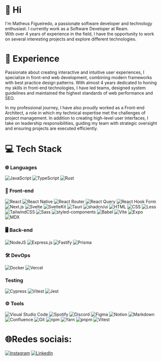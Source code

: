 # 👋 Hi

I'm Matheus Figueiredo, a passionate software developer and technology enthusiast. I currently work as a Software Developer at Ream. </br>
With over 4 years of experience in the field, I have the opportunity to work on several interesting projects and explore different technologies.



# 🚀 Experience

Passionate about creating interactive and intuitive user experiences, I specialize in front-end web development, combining modern frameworks with best practice design patterns. With almost 4 years dedicated to honing my skills in front-end technologies, I have led teams, designed system guidelines and maintained the highest standards of web performance and SEO.

In my professional journey, I have also proudly worked as a Front-end Architect, a role in which my technical expertise met the challenges of project management. In addition to creating high-level user interfaces, I take on leadership responsibilities, guiding my team with strategic oversight and ensuring projects are executed efficiently.

# 💻 Tech Stack

### 🌐 Languages  
![JavaScript](https://img.shields.io/badge/JavaScript-F7DF1E?logo=javascript&logoColor=000) ![TypeScript](https://img.shields.io/badge/TypeScript-3178C6?logo=typescript&logoColor=fff) ![Rust](https://img.shields.io/badge/Rust-%23000000.svg?e&logo=rust&logoColor=white)  


### 🚀 Front-end  

![React](https://img.shields.io/badge/React-%2320232a.svg?logo=react&logoColor=%2361DAFB) ![React Native](https://img.shields.io/badge/React_Native-%2320232a.svg?logo=react&logoColor=%2361DAFB) ![React Router](https://img.shields.io/badge/React_Router-CA4245?logo=react-router&logoColor=white) ![React Query](https://img.shields.io/badge/React%20Query-FF4154?logo=reactquery&logoColor=fff) ![React Hook Form](https://img.shields.io/badge/React%20Hook%20Form-EC5990?logo=reacthookform&logoColor=fff) ![Next.js](https://img.shields.io/badge/Next.js-black?logo=next.js&logoColor=white) ![Svelte](https://img.shields.io/badge/Svelte-%23f1413d.svg?logo=svelte&logoColor=white) ![SvelteKit](https://img.shields.io/badge/SvelteKit-%23f1413d.svg?logo=svelte&logoColor=white) ![Tauri](https://img.shields.io/badge/Tauri-24C8D8?logo=tauri&logoColor=fff) ![shadcn/ui](https://img.shields.io/badge/shadcn%2Fui-000?logo=shadcnui&logoColor=fff) ![HTML](https://img.shields.io/badge/HTML-%23E34F26.svg?logo=html5&logoColor=white) ![CSS](https://img.shields.io/badge/CSS-1572B6?logo=css3&logoColor=fff) ![Less](https://img.shields.io/badge/Less-1D365D?logo=less&logoColor=fff) ![TailwindCSS](https://img.shields.io/badge/Tailwind%20CSS-%2338B2AC.svg?logo=tailwind-css&logoColor=white) ![Sass](https://img.shields.io/badge/Sass-C69?logo=sass&logoColor=fff) ![styled-components](https://img.shields.io/badge/styled--components-DB7093?logo=styledcomponents&logoColor=fff) ![Babel](https://img.shields.io/badge/Babel-F9DC3E?logo=babel&logoColor=000) ![Vite](https://img.shields.io/badge/Vite-646CFF?logo=vite&logoColor=fff) ![Expo](https://img.shields.io/badge/Expo-000020?logo=expo&logoColor=fff) ![MDX](https://img.shields.io/badge/MDX-1B1F24?logo=mdx&logoColor=fff)  

### 🖥 Back-end  
![NodeJS](https://img.shields.io/badge/Node.js-6DA55F?logo=node.js&logoColor=white) ![Express.js](https://img.shields.io/badge/Express.js-%23404d59.svg?logo=express&logoColor=%2361DAFB) ![Fastify](https://img.shields.io/badge/-Fastify-000000?style=flat&logo=fastify&logoColor=white) ![Prisma](https://img.shields.io/badge/Prisma-2D3748?logo=prisma&logoColor=white)  

### 🛠 DevOps  
![Docker](https://img.shields.io/badge/Docker-2496ED?logo=docker&logoColor=fff) ![Vercel](https://img.shields.io/badge/Vercel-%23000000.svg?logo=vercel&logoColor=white)  

### Testing

![Cypress](https://img.shields.io/badge/Cypress-69D3A7?logo=cypress&logoColor=fff) ![Vitest](https://img.shields.io/badge/Vitest-6E9F18?logo=vitest&logoColor=fff) ![Jest](https://img.shields.io/badge/Jest-C21325?logo=jest&logoColor=fff)

### ⚙️ Tools  
![Visual Studio Code](https://custom-icon-badges.demolab.com/badge/Visual%20Studio%20Code-0078d7.svg?logo=vsc&logoColor=white) ![Spotify](https://img.shields.io/badge/Spotify-1ED760?logo=spotify&logoColor=white) ![Discord](https://img.shields.io/badge/Discord-%235865F2.svg?&logo=discord&logoColor=white) ![Figma](https://img.shields.io/badge/Figma-F24E1E?logo=figma&logoColor=white) ![Notion](https://img.shields.io/badge/Notion-000?logo=notion&logoColor=fff) ![Markdown](https://img.shields.io/badge/Markdown-%23000000.svg?logo=markdown&logoColor=white) ![Confluence](https://img.shields.io/badge/Confluence-172B4D?logo=confluence&logoColor=fff) ![Git](https://img.shields.io/badge/Git-F05032?logo=git&logoColor=fff) ![npm](https://img.shields.io/badge/npm-CB3837?logo=npm&logoColor=fff) ![Yarn](https://img.shields.io/badge/Yarn-2C8EBB?logo=yarn&logoColor=fff) ![pnpm](https://img.shields.io/badge/pnpm-F69220?logo=pnpm&logoColor=fff) ![Vitest](https://img.shields.io/badge/Vitest-6E9F18?logo=vitest&logoColor=fff)  

# 🌐Redes sociais:

[![Instagram](https://img.shields.io/badge/Instagram-%23E4405F.svg?logo=Instagram&logoColor=white)]([https://instagram.com/kibum.png](https://www.instagram.com/matheussatoshi1/)) [![LinkedIn](https://img.shields.io/badge/LinkedIn-%230077B5.svg?logo=linkedin&logoColor=white)]([https://linkedin.com/in/laura-grassi](https://www.linkedin.com/in/matheussfigueiredo/))
